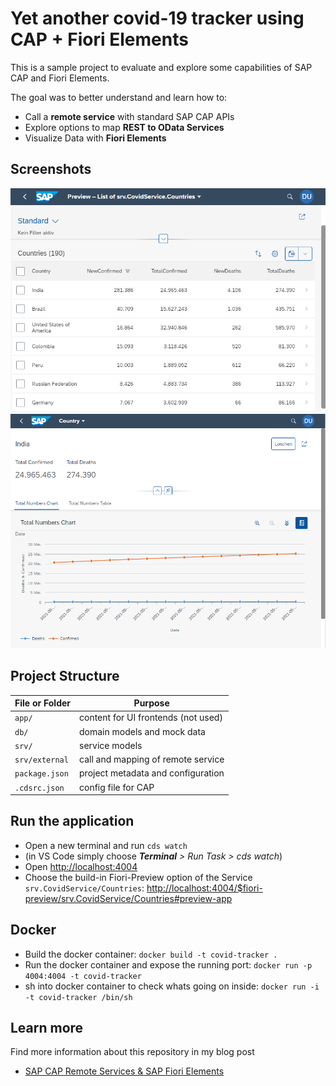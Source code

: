 # Yet another covid-19 tracker using CAP + Fiori Elements

This is a sample project to evaluate and explore some capabilities of SAP CAP and Fiori Elements.

The goal was to better understand and learn how to:

- Call a **remote service** with standard SAP CAP APIs
- Explore options to map **REST to OData Services**
- Visualize Data with **Fiori Elements**

## Screenshots

![List Report](media/list-report.png)
![Object Page](media/object-page.png)

## Project Structure

| File or Folder | Purpose                             |
| -------------- | ----------------------------------- |
| `app/`         | content for UI frontends (not used) |
| `db/`          | domain models and mock data         |
| `srv/`         | service models                      |
| `srv/external` | call and mapping of remote service  |
| `package.json` | project metadata and configuration  |
| `.cdsrc.json`  | config file for CAP                 |

## Run the application

- Open a new terminal and run `cds watch`
- (in VS Code simply choose _**Terminal** > Run Task > cds watch_)
- Open <http://localhost:4004>
- Choose the build-in Fiori-Preview option of the Service `srv.CovidService/Countries`: <http://localhost:4004/$fiori-preview/srv.CovidService/Countries#preview-app>

## Docker

- Build the docker container: `docker build -t covid-tracker .`
- Run the docker container and expose the running port: `docker run -p 4004:4004 -t covid-tracker`
- sh into docker container to check whats going on inside: `docker run -i -t covid-tracker /bin/sh`

## Learn more

Find more information about this repository in my blog post

- [SAP CAP Remote Services & SAP Fiori Elements](https://blog.kai-niklas.de/posts/9-sap-cap-remote-services-fiori-elements)
